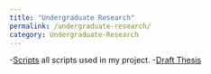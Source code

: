```yaml
---
title: "Undergraduate Research"
permalink: /undergraduate-research/
category: Undergraduate-Research
---
```

-[Scripts](/scripts/) all scripts used in my project.
-[Draft Thesis](/REVISEDPROPOALLMC4701.pdf/) 


